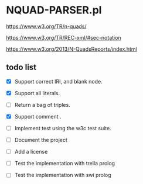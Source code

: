 # NQUAD-PARSER.pl

https://www.w3.org/TR/n-quads/

https://www.w3.org/TR/REC-xml/#sec-notation

https://www.w3.org/2013/N-QuadsReports/index.html

## todo list
- [X] Support correct IRI, and blank node.
- [X] Support all literals.
- [ ] Return a bag of triples.
- [X] Support comment .
- [ ] Implement test using the w3c test suite.
- [ ] Document the project
- [ ] Add a license
- [ ] Test the implementation with trella prolog
- [ ] Test the implementation with swi prolog


